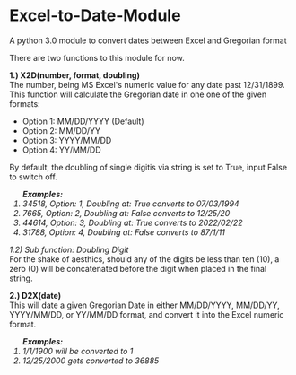 # Excel-to-Date-Module
A python 3.0 module to convert dates between Excel and Gregorian format

There are two functions to this module for now.

<p><b>1.) X2D(number, format, doubling)</b>
<br>The number, being MS Excel's numeric value for any date past 12/31/1899. This function will calculate the Gregorian date in one one of the given formats:
<ul>
  <li>Option 1: MM/DD/YYYY (Default)</li>
  <li>Option 2: MM/DD/YY</li>
  <li>Option 3: YYYY/MM/DD</li>
  <li>Option 4: YY/MM/DD</li>
</ul>
<p>By default, the doubling of single digitis via string is set to True, input False to switch off.
<br><i><ol><b>Examples:</b>
<li> 34518, Option: 1, Doubling at: True converts to 07/03/1994</li>
<li> 7665, Option: 2, Doubling at: False converts to 12/25/20</li>
<li> 44614, Option: 3, Doubling at: True converts to 2022/02/22</li>
<li> 31788, Option: 4, Doubling at: False converts to 87/1/11</li>
</ol></i>

<p><i>1.2) Sub function: Doubling Digit</i>
<br>For the shake of aesthics, should any of the digits be less than ten (10), a zero (0) will be concatenated before the digit when placed in the final string.

<p><b>2.) D2X(date)</b>
<br>This will date a given Gregorian Date in either MM/DD/YYYY, MM/DD/YY, YYYY/MM/DD, or YY/MM/DD format, and convert it into the Excel numeric format.
  <br><i><ol><b>Examples:</b><li> 1/1/1900 will be converted to 1</li><li>12/25/2000 gets converted to 36885</li></ol>

